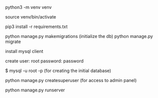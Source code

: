  
python3 -m venv venv

source venv/bin/activate

pip3 install -r requirements.txt 

python manage.py makemigrations (initialize the db)
python manage.py migrate

install mysql client

create user: root
password: password

$ mysql -u root -p (for creating the initial database)

python manage.py createsuperuser (for access to admin panel)

python manage.py runserver